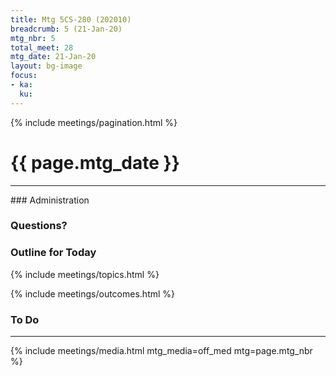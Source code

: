 ```yaml
---
title: Mtg 5CS-280 (202010)
breadcrumb: 5 (21-Jan-20)
mtg_nbr: 5
total_meet: 28
mtg_date: 21-Jan-20
layout: bg-image
focus:
- ka:
  ku:
---
```

{% include meetings/pagination.html %}
<h1 class="text-center">{{ page.mtg_date }}</h1>
<hr />
### Administration

### Questions?

### Outline for Today

{% include meetings/topics.html %}

{% include meetings/outcomes.html %}

### To Do

<hr />
{% include meetings/media.html mtg_media=off_med mtg=page.mtg_nbr %}
